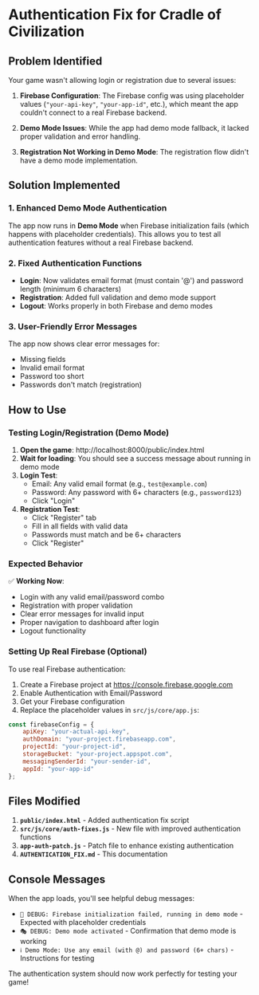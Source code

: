 # Authentication Fix for Cradle of Civilization

## Problem Identified

Your game wasn't allowing login or registration due to several issues:

1. **Firebase Configuration**: The Firebase config was using placeholder values (`"your-api-key"`, `"your-app-id"`, etc.), which meant the app couldn't connect to a real Firebase backend.

2. **Demo Mode Issues**: While the app had demo mode fallback, it lacked proper validation and error handling.

3. **Registration Not Working in Demo Mode**: The registration flow didn't have a demo mode implementation.

## Solution Implemented

### 1. Enhanced Demo Mode Authentication

The app now runs in **Demo Mode** when Firebase initialization fails (which happens with placeholder credentials). This allows you to test all authentication features without a real Firebase backend.

### 2. Fixed Authentication Functions

- **Login**: Now validates email format (must contain '@') and password length (minimum 6 characters)
- **Registration**: Added full validation and demo mode support
- **Logout**: Works properly in both Firebase and demo modes

### 3. User-Friendly Error Messages

The app now shows clear error messages for:
- Missing fields
- Invalid email format
- Password too short
- Passwords don't match (registration)

## How to Use

### Testing Login/Registration (Demo Mode)

1. **Open the game**: http://localhost:8000/public/index.html
2. **Wait for loading**: You should see a success message about running in demo mode
3. **Login Test**:
   - Email: Any valid email format (e.g., `test@example.com`)
   - Password: Any password with 6+ characters (e.g., `password123`)
   - Click "Login"
4. **Registration Test**:
   - Click "Register" tab
   - Fill in all fields with valid data
   - Passwords must match and be 6+ characters
   - Click "Register"

### Expected Behavior

✅ **Working Now**:
- Login with any valid email/password combo
- Registration with proper validation
- Clear error messages for invalid input
- Proper navigation to dashboard after login
- Logout functionality

### Setting Up Real Firebase (Optional)

To use real Firebase authentication:

1. Create a Firebase project at https://console.firebase.google.com
2. Enable Authentication with Email/Password
3. Get your Firebase configuration
4. Replace the placeholder values in `src/js/core/app.js`:

```javascript
const firebaseConfig = {
    apiKey: "your-actual-api-key",
    authDomain: "your-project.firebaseapp.com",
    projectId: "your-project-id",
    storageBucket: "your-project.appspot.com",
    messagingSenderId: "your-sender-id",
    appId: "your-app-id"
};
```

## Files Modified

1. **`public/index.html`** - Added authentication fix script
2. **`src/js/core/auth-fixes.js`** - New file with improved authentication functions
3. **`app-auth-patch.js`** - Patch file to enhance existing authentication
4. **`AUTHENTICATION_FIX.md`** - This documentation

## Console Messages

When the app loads, you'll see helpful debug messages:
- `🔧 DEBUG: Firebase initialization failed, running in demo mode` - Expected with placeholder credentials
- `🎭 DEBUG: Demo mode activated` - Confirmation that demo mode is working
- `ℹ️ Demo Mode: Use any email (with @) and password (6+ chars)` - Instructions for testing

The authentication system should now work perfectly for testing your game!
